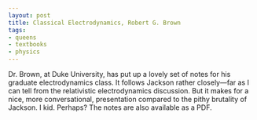 ```yaml
---
layout: post
title: Classical Electrodynamics, Robert G. Brown
tags:
- queens
- textbooks
- physics
---
```

Dr. Brown, at Duke University, has put up a lovely set of notes for his graduate electrodynamics class. It follows Jackson rather closely—far as I can tell from the relativistic electrodynamics discussion. But it makes for a nice, more conversational, presentation compared to the pithy brutality of Jackson. I kid. Perhaps? The notes are also available as a PDF.
